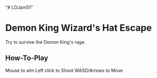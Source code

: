"# LDJam51" 

# Demon King Wizard's Hat Escape

Try to survive the Demon King's rage.

## How-To-Play
Mouse to aim
Left click to Shoot
WASD/Arrows to Move
